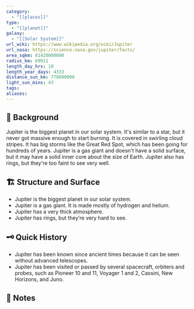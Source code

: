 ```yaml
---
category:
  - "[[places]]"
type:
  - "[[planet]]"
galaxy:
  - "[[Solar System]]"
url_wiki: https://www.wikipedia.org/wiki/Jupiter
url_nasa: https://science.nasa.gov/jupiter/facts/
area_sqkm: 61420000000
radius_km: 69911
length_day_hrs: 10
length_year_days: 4333
distance_sun_km: 778600000
light_sun_mins: 43
tags: 
aliases:
---
```

## 🌱 Background
Jupiter is the biggest planet in our solar system. It's similar to a star, but it never got massive enough to start burning. It is covered in swirling cloud stripes. It has big storms like the Great Red Spot, which has been going for hundreds of years. Jupiter is a gas giant and doesn't have a solid surface, but it may have a solid inner core about the size of Earth. Jupiter also has rings, but they're too faint to see very well.

## 🏗 Structure and Surface
- Jupiter is the biggest planet in our solar system.
- Jupiter is a gas giant. It is made mostly of hydrogen and helium.
- Jupiter has a very thick atmosphere.
- Jupiter has rings, but they’re very hard to see.

## 🗝 Quick History
- Jupiter has been known since ancient times because it can be seen without advanced telescopes.
- Jupiter has been visited or passed by several spacecraft, orbiters and probes, such as Pioneer 10 and 11, Voyager 1 and 2, Cassini, New Horizons, and Juno.
## 📒 Notes

